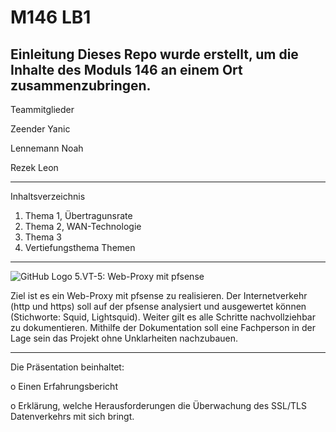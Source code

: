 # M146 LB1

Einleitung
Dieses Repo wurde erstellt, um die Inhalte des Moduls 146 an einem Ort zusammenzubringen.
---
Teammitglieder

Zeender Yanic 

Lennemann Noah

Rezek Leon

---
Inhaltsverzeichnis
1. Thema 1, Übertragunsrate
2. Thema 2, WAN-Technologie
3. Thema 3
4. Vertiefungsthema
Themen
---
![GitHub Logo](https://www.pro-fekt.de/media/image/31/70/44/pfSenseColorLogoRegisteredRGB.png)
5.VT-5: Web-Proxy mit pfsense 

Ziel ist es ein Web-Proxy mit pfsense zu realisieren. Der Internetverkehr (http und https) soll auf der pfsense analysiert und ausgewertet können (Stichworte: Squid, Lightsquid). Weiter gilt es alle Schritte nachvollziehbar zu dokumentieren. Mithilfe der Dokumentation soll eine Fachperson in der Lage sein das Projekt ohne Unklarheiten nachzubauen.

--- 
Die Präsentation beinhaltet:

o Einen Erfahrungsbericht

o Erklärung, welche Herausforderungen die Überwachung des SSL/TLS Datenverkehrs mit sich bringt.
